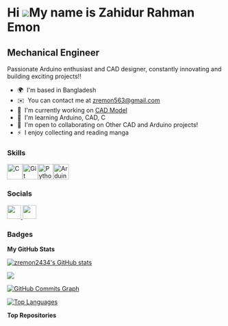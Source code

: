 Hi ![](https://user-images.githubusercontent.com/18350557/176309783-0785949b-9127-417c-8b55-ab5a4333674e.gif)My name is Zahidur Rahman Emon
===========================================================================================================================================

Mechanical Engineer
-------------------

Passionate Arduino enthusiast and CAD designer, constantly innovating and building exciting projects!!

* 🌍  I'm based in Bangladesh
* ✉️  You can contact me at [zremon563@gmail.com](mailto:zremon563@gmail.com)
* 🚀  I'm currently working on [CAD Model](http://github.com/zremon2434/Solidwork)
* 🧠  I'm learning Arduino, CAD, C
* 🤝  I'm open to collaborating on Other CAD and Arduino projects!
* ⚡  I enjoy collecting and reading manga

### Skills


<p align="left">
<a href="https://docs.microsoft.com/en-us/cpp/?view=msvc-170" target="_blank" rel="noreferrer"><img src="https://raw.githubusercontent.com/danielcranney/readme-generator/main/public/icons/skills/c-colored.svg" width="36" height="36" alt="C" /></a><a href="https://git-scm.com/" target="_blank" rel="noreferrer"><img src="https://raw.githubusercontent.com/danielcranney/readme-generator/main/public/icons/skills/git-colored.svg" width="36" height="36" alt="Git" /></a><a href="https://www.python.org/" target="_blank" rel="noreferrer"><img src="https://raw.githubusercontent.com/danielcranney/readme-generator/main/public/icons/skills/python-colored.svg" width="36" height="36" alt="Python" /></a><a href="https://store.arduino.cc/?gclid=Cj0KCQjw2eilBhCCARIsAG0Pf8uueBifykWcsSS4LPESeGQfxGVKJYnzV7bz471XfknQJy_1VINVWM8aAkLtEALw_wcB" target="_blank" rel="noreferrer"><img src="https://raw.githubusercontent.com/danielcranney/readme-generator/main/public/icons/skills/arduino-colored.svg" width="36" height="36" alt="Arduino" /></a>
</p>


### Socials

<p align="left"> <a href="https://www.facebook.com/ZR Emon" target="_blank" rel="noreferrer"> <picture> <source media="(prefers-color-scheme: dark)" srcset="https://raw.githubusercontent.com/danielcranney/readme-generator/main/public/icons/socials/facebook-dark.svg" /> <source media="(prefers-color-scheme: light)" srcset="https://raw.githubusercontent.com/danielcranney/readme-generator/main/public/icons/socials/facebook.svg" /> <img src="https://raw.githubusercontent.com/danielcranney/readme-generator/main/public/icons/socials/facebook.svg" width="32" height="32" /> </picture> </a> <a href="https://www.github.com/zremon2434" target="_blank" rel="noreferrer"> <picture> <source media="(prefers-color-scheme: dark)" srcset="https://raw.githubusercontent.com/danielcranney/readme-generator/main/public/icons/socials/github-dark.svg" /> <source media="(prefers-color-scheme: light)" srcset="https://raw.githubusercontent.com/danielcranney/readme-generator/main/public/icons/socials/github.svg" /> <img src="https://raw.githubusercontent.com/danielcranney/readme-generator/main/public/icons/socials/github.svg" width="32" height="32" /> </picture> </a></p>

### Badges

<b>My GitHub Stats</b>

<a href="http://www.github.com/zremon2434"><img src="https://github-readme-stats.vercel.app/api?username=zremon2434&show_icons=true&hide=&count_private=true&title_color=0891b2&text_color=ec4899&icon_color=0891b2&bg_color=ffffff&hide_border=true&show_icons=true" alt="zremon2434's GitHub stats" /></a>

<a href="http://www.github.com/zremon2434"><img src="https://github-readme-streak-stats.herokuapp.com/?user=zremon2434&stroke=ec4899&background=ffffff&ring=0891b2&fire=0891b2&currStreakNum=ec4899&currStreakLabel=0891b2&sideNums=ec4899&sideLabels=ec4899&dates=ec4899&hide_border=true" /></a>

<a href="http://www.github.com/zremon2434"><img src="https://github-readme-activity-graph.cyclic.app/graph?username=zremon2434&bg_color=ffffff&color=ec4899&line=0891b2&point=ec4899&area_color=ffffff&area=true&hide_border=true&custom_title=GitHub%20Commits%20Graph" alt="GitHub Commits Graph" /></a>

<a href="https://github.com/zremon2434" align="left"><img src="https://github-readme-stats.vercel.app/api/top-langs/?username=zremon2434&langs_count=10&title_color=0891b2&text_color=ec4899&icon_color=0891b2&bg_color=ffffff&hide_border=true&locale=en&custom_title=Top%20%Languages" alt="Top Languages" /></a>

<b>Top Repositories</b>

<div width="100%" align="center"></div><br /><br /><br /><br /><br /><br /><br />
